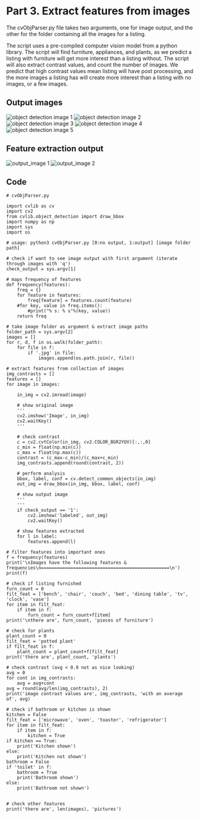 # Part 3. Extract features from images

The cvObjParser.py file takes two arguments, one for image output, and the other for the folder containing all the images for a listing. 

The script uses a pre-compiled computer vision model from a python library. The script will find  furniture, appliances, and plants, as we predict a listing with furniture will get more interest than a listing without. The script will also extract contrast values, and count the number of images. We predict that high contrast values mean listing will have post processing, and the more images a listing has will create more interest than a listing with no images, or a few images.

## Output images 

![object detection image 1](./obj_detection_imgs/object-detection_1.jpg)
![object detection image 2](./obj_detection_imgs/object-detection_2.png)
![object detection image 3](./obj_detection_imgs/object-detection_3.png)
![object detection image 4](./obj_detection_imgs/object-detection_4.jpg)
![object detection image 5](./obj_detection_imgs/object-detection_5.jpg)

## Feature extraction output

![output_image 1](./obj_detection_imgs/output_1.png)
![output_image 2](./obj_detection_imgs/output_2.png)

## Code

```
# cvObjParser.py

import cvlib as cv
import cv2
from cvlib.object_detection import draw_bbox
import numpy as np
import sys
import os

# usage: python3 cvObjParser.py [0:no output, 1:output] [image folder path]

# check if want to see image output with first argument (iterate through images with 'q')
check_output = sys.argv[1]

# maps frequency of features
def frequency(features):
    freq = {}
    for feature in features:
        freq[feature] = features.count(feature)
    #for key, value in freq.items():
        #print("% s: % s"%(key, value))
    return freq

# take image folder as argument & extract image paths
folder_path = sys.argv[2]
images = []
for r, d, f in os.walk(folder_path):
    for file in f:
        if '.jpg' in file:
            images.append(os.path.join(r, file))

# extract features from collection of images
img_contrasts = []
features = []
for image in images:
    
    in_img = cv2.imread(image)

    # show original image
    '''
    cv2.imshow('Image', in_img)
    cv2.waitKey()
    '''
 
    # check contrast
    c = cv2.cvtColor(in_img, cv2.COLOR_BGR2YUV)[:,:,0]
    c_min = float(np.min(c))
    c_max = float(np.max(c))
    contrast = (c_max-c_min)/(c_max+c_min)
    img_contrasts.append(round(contrast, 2))
    
    # perform analysis
    bbox, label, conf = cv.detect_common_objects(in_img)
    out_img = draw_bbox(in_img, bbox, label, conf)
    
    # show output image
    '''
    '''
    if check_output == '1':
        cv2.imshow('labeled', out_img)
        cv2.waitKey()
    
    # show features extracted
    for l in label:
        features.append(l)

# filter features into important ones
f = frequency(features)
print('\nImages have the following features & frequencies\n================================================\n')
print(f)

# check if listing furnished
furn_count = 0
filt_feat = ['bench', 'chair', 'couch', 'bed', 'dining table', 'tv', 'clock', 'vase']
for item in filt_feat:
    if item in f:
        furn_count = furn_count+f[item]
print('\nthere are', furn_count, 'pieces of furniture')

# check for plants
plant_count = 0
filt_feat = 'potted plant'
if filt_feat in f:
    plant_count = plant_count+f[filt_feat]
print('there are', plant_count, 'plants')

# check contrast (avg < 0.9 not as nice looking)
avg = 0
for cont in img_contrasts:
    avg = avg+cont
avg = round(avg/len(img_contrasts), 2)
print('image contrast values are', img_contrasts, 'with an average of', avg)

# check if bathroom or kitchen is shown
kitchen = False
filt_feat = ['microwave', 'oven', 'toaster', 'refrigerator']
for item in filt_feat:
    if item in f:
        kitchen = True
if kitchen == True:
    print('Kitchen shown')
else: 
    print('Kitchen not shown')
bathroom = False
if 'toilet' in f:
    bathroom = True
    print('Bathroom shown')
else: 
    print('Bathroom not shown')


# check other features
print('there are', len(images), 'pictures')
```

